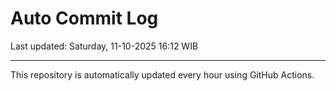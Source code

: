 # Auto Commit Log

Last updated: Saturday, 11-10-2025 16:12 WIB

---

This repository is automatically updated every hour using GitHub Actions.
